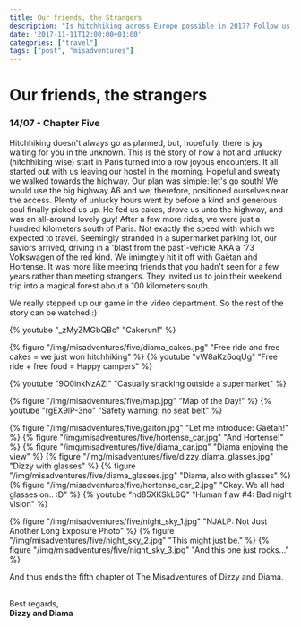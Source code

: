 ```yaml
---
title: Our friends, the Strangers
description: "Is hitchhiking across Europe possible in 2017? Follow us, and find out!"
date: '2017-11-11T12:00:00+01:00'
categories: ["travel"]
tags: ["post", "misadventures"]
---
```


# Our friends, the strangers
### 14/07 - Chapter Five
Hitchhiking doesn't always go as planned, but, hopefully, there is joy waiting for you in the unknown. This is the story of how a hot and unlucky (hitchhiking wise) start in Paris turned into a row joyous encounters. 
It all started out with us leaving our hostel in the morning. Hopeful and sweaty we walked towards the highway. Our plan was simple: let's go south! We would use the big highway A6 and we, therefore, positioned ourselves near the access. Plenty of unlucky hours went by before a kind and generous soul finally picked us up. He fed us cakes, drove us unto the highway, and was an all-around lovely guy! After a few more rides, we were just a hundred kilometers south of Paris. Not exactly the speed with which we expected to travel. Seemingly stranded in a supermarket parking lot, our saviors arrived, driving in a 'blast from the past'-vehicle AKA a '73 Volkswagen of the red kind. We imimgtely hit it off with Gaëtan and Hortense. It was more like meeting friends that you hadn't seen for a few years rather than meeting strangers. They invited us to join their weekend trip into a magical forest about a 100 kilometers south.

We really stepped up our game in the video department. So the rest of the story can be watched :)


{% youtube "_zMyZMGbQBc" "Cakerun!" %}

{% figure "/img/misadventures/five/diama_cakes.jpg" "Free ride and free cakes = we just won hitchhiking" %}
{% youtube "vW8aKz6oqUg" "Free ride + free food = Happy campers" %}

{% youtube "9O0inkNzAZI" "Casually snacking outside a supermarket" %}

{% figure "/img/misadventures/five/map.jpg" "Map of the Day!" %}
{% youtube "rgEX9lP-3no" "Safety warning: no seat belt" %}

{% figure "/img/misadventures/five/gaiton.jpg" "Let me introduce: Gaëtan!" %}
{% figure "/img/misadventures/five/hortense_car.jpg" "And Hortense!" %}
{% figure "/img/misadventures/five/diama_car.jpg" "Diama enjoying the view" %}
{% figure "/img/misadventures/five/dizzy_diama_glasses.jpg" "Dizzy with glasses" %}
{% figure "/img/misadventures/five/diama_glasses.jpg" "Diama, also with glasses" %}
{% figure "/img/misadventures/five/hortense_car_2.jpg" "Okay. We all had glasses on.. :D" %}
{% youtube "hd85XKSkL6Q" "Human flaw #4: Bad night vision" %}

{% figure "/img/misadventures/five/night_sky_1.jpg" "NJALP: Not Just Another Long Exposure Photo" %}
{% figure "/img/misadventures/five/night_sky_2.jpg" "This might just be." %}
{% figure "/img/misadventures/five/night_sky_3.jpg" "And this one just rocks..." %}


And thus ends the fifth chapter of The Misadventures of Dizzy and Diama. 
<br /><br />

Best regards,<br />**Dizzy and Diama**
